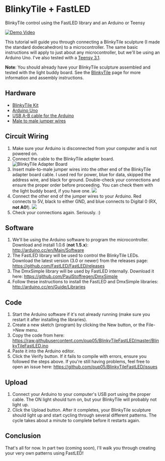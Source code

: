 # BlinkyTile + FastLED
BlinkyTile control using the FastLED library and an Arduino or Teensy

[![Demo Video](https://lh5.googleusercontent.com/Q2ZHcTzfXk-wNXCsgP1aF5o-MZ586nFlKrrjJZYXIBFC=s192-p-no)](https://www.youtube.com/watch?v=ZVGWRow0m3g)

This tutorial will guide you through connecting a BlinkyTile sculpture (I made the standard dodecahedron) to a microcontroller.  The same basic instructions will apply to just about any microcontroller, but we'll be using an Arduino Uno.  I've also tested with a [Teensy 3.1](http://www.pjrc.com/store/teensy31.html).

**Note**:
You should already have your BlinkyTile sculpture assembled and tested with the light buddy board.  See the [BlinkyTile](http://blinkytile.com) page for more information and assembly instructions.

Hardware
--------
* [BlinkyTile Kit](http://blinkytile.com)
* [Arduino Uno](https://www.adafruit.com/product/50)
* [USB A-B cable for the Arduino](https://www.adafruit.com/products/62)
* [Male to male jumper wires](https://www.adafruit.com/product/758)

Circuit Wiring
--------------
1. Make sure your Arduino is disconnected from your computer and is not powered on.
2. Connect the cable to the BlinkyTile adapter board.
![BlinkyTile Adapter Board](https://raw.githubusercontent.com/pup05/BlinkyTileFastLED/master/images/BlinkyTileAdapterBoard.jpg)
3. Insert male-to-male jumper wires into the other end of the BlinkyTile adapter board cable.  I used red for power, blue for data, skipped the address wire, and black for ground.  Double-check your connections and ensure the proper order before proceeding.  You can check them with the light buddy board, if you have one.
![](https://raw.githubusercontent.com/pup05/BlinkyTileFastLED/master/images/BlinkyTileConnector.jpg)
4. Connect the other end of the jumper wires to your Arduino.  Red connects to 5V, black to either GND, and blue connects to Digital 0 (RX, **not A0!**).
![](https://raw.githubusercontent.com/pup05/BlinkyTileFastLED/master/images/ArduinoConnections.jpg)
5. Check your connections again.  Seriously.  :)

Software
--------
1. We'll be using the Arduino software to program the microcontroller.  Download and install 1.0.6 (**not 1.5.x**): http://arduino.cc/en/Main/Software
2. The FastLED library will be used to control the BlinkyTile LEDs.  Download the latest version (3.0 or newer) from the releases page: https://github.com/FastLED/FastLED/releases 
3. The DmxSimple library will be used by FastLED internally.  Download it here: https://github.com/PaulStoffregen/DmxSimple
4. Follow these instructions to install the FastLED and DmxSimple libraries: http://arduino.cc/en/Guide/Libraries

Code
-----------
1. Start the Arduino software if it's not already running (make sure you restart it after installing the libraries).
2. Create a new sketch (program) by clicking the New button, or the File->New menu.
3. Copy the code from here: https://raw.githubusercontent.com/pup05/BlinkyTileFastLED/master/BlinkyTileFastLED.ino
4. Paste it into the Arduino editor.
5. Click the Verify button.  If it fails to compile with errors, ensure you followed the steps above.  If you're still having problems, feel free to open an issue here: https://github.com/pup05/BlinkyTileFastLED/issues

Upload
------
1. Connect your Arduino to your computer's USB port using the proper cable.  The ON light should turn on, but your BlinkyTile will probably not light up.
2. Click the Upload button.  After it completes, your BlinkyTile sculpture should light up and start cycling through several different patterns.  The cycle takes about a minute to complete before it restarts again.

Conclusion
----------
That's all for now.  In part two (coming soon), I'll walk you through creating your very own patterns using FastLED!
